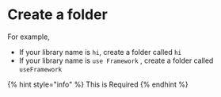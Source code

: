 # Create a folder

For example,

* If your library name is `hi`, create a folder called `hi`&#x20;
* If your library name is `use Framework` , create a folder called `useFramework`&#x20;

{% hint style="info" %}
This is Required
{% endhint %}

